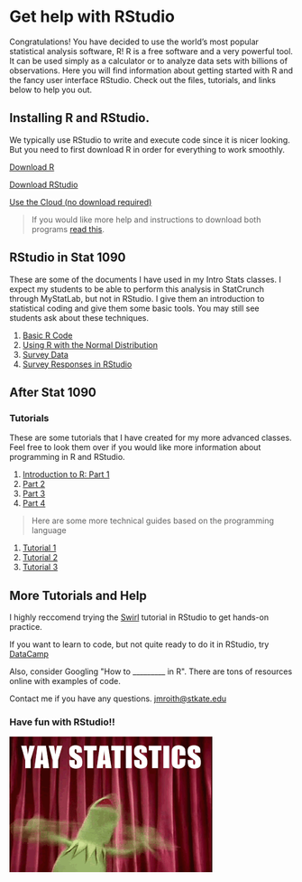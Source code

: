 # Get help with RStudio

Congratulations! You have decided to use the world’s most popular statistical analysis software, R! R is a free software and a very powerful tool. It can be used simply as a calculator or to analyze data sets with billions of observations. Here you will find information about getting started with R and the fancy user interface RStudio. Check out the files, tutorials, and links below to help you out.

## Installing R and RStudio.

We typically use RStudio to write and execute code since it is nicer looking. But you need to first download R in order for everything to work smoothly.

[Download R](https://www.r-project.org/)

[Download RStudio](https://www.rstudio.com/)

[Use the Cloud (no download required)](https://rstudio.cloud/)


> If you would like more help and instructions to download both programs [read this](R_download_data_importing.pdf).

## RStudio in Stat 1090

These are some of the documents I have used in my Intro Stats classes. I expect my students to be able to perform this analysis in StatCrunch through MyStatLab, but not in RStudio. I give them an introduction to statistical coding and give them some basic tools. You may still see students ask about these techniques.

1. [Basic R Code](BasicRcode.pdf)
2. [Using R with the Normal Distribution](Rnormal.pdf)
3. [Survey Data](responses.csv)
4. [Survey Responses in RStudio](SurveyResponses.RData)

## After Stat 1090

### Tutorials
These are some tutorials that I have created for my more advanced classes. Feel free to look them over if you would like more  information about programming in R and RStudio.

1. [Introduction to R: Part 1](IntroR1_F18.pdf)
2. [Part 2](IntroR2.pdf)
3. [Part 3](IntroR3.pdf)
4. [Part 4](IntroR4.pdf)

> Here are some more technical guides based on the programming language
1. [Tutorial 1](RTutorial_1.pdf)
2. [Tutorial 2](RTutorial_2.pdf)
3. [Tutorial 3](RTutorial_3.pdf)

## More Tutorials and Help

I highly reccomend trying the [Swirl](http://swirlstats.com/) tutorial in RStudio to get hands-on practice.

If you want to learn to code, but not quite ready to do it in RStudio, try [DataCamp](https://www.datacamp.com/courses/free-introduction-to-r)

Also, consider Googling "How to _________ in R". There are tons of resources online with examples of code.


Contact me if you have any questions. jmroith@stkate.edu


### Have fun with RStudio!!
![WoHoo!](kermit_statistics.gif)

